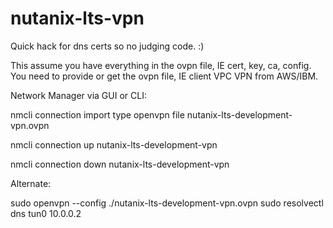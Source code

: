 # nutanix-lts-vpn

Quick hack for dns certs so no judging code. :)

This assume you have everything in the ovpn file, IE cert, key, ca, config. You need to provide or get the ovpn file, IE client VPC VPN from AWS/IBM.

Network Manager via GUI or CLI:

nmcli connection import type openvpn file nutanix-lts-development-vpn.ovpn

nmcli connection up nutanix-lts-development-vpn

nmcli connection down nutanix-lts-development-vpn


Alternate:

sudo openvpn --config ./nutanix-lts-development-vpn.ovpn
sudo resolvectl dns tun0 10.0.0.2

